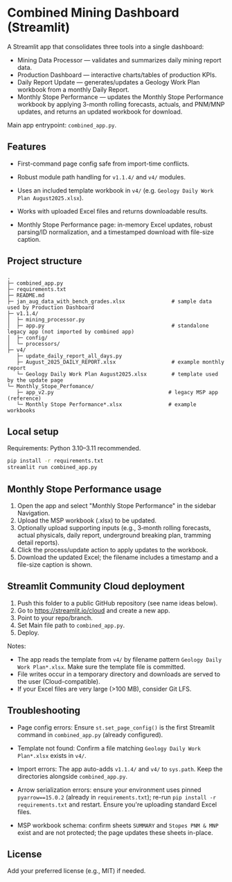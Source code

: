 # Combined Mining Dashboard (Streamlit)

A Streamlit app that consolidates three tools into a single dashboard:

- Mining Data Processor — validates and summarizes daily mining report data.
- Production Dashboard — interactive charts/tables of production KPIs.
- Daily Report Update — generates/updates a Geology Work Plan workbook from a monthly Daily Report.
- Monthly Stope Performance — updates the Monthly Stope Performance workbook by applying 3-month rolling forecasts, actuals, and PNM/MNP updates, and returns an updated workbook for download.

Main app entrypoint: `combined_app.py`.

## Features
- First-command page config safe from import-time conflicts.
- Robust module path handling for `v1.1.4/` and `v4/` modules.
- Uses an included template workbook in `v4/` (e.g. `Geology Daily Work Plan August2025.xlsx`).
- Works with uploaded Excel files and returns downloadable results.

- Monthly Stope Performance page: in-memory Excel updates, robust parsing/ID normalization, and a timestamped download with file-size caption.

## Project structure
```
.
├─ combined_app.py
├─ requirements.txt
├─ README.md
├─ jan_aug_data_with_bench_grades.xlsx               # sample data used by Production Dashboard
├─ v1.1.4/
│  ├─ mining_processor.py
│  ├─ app.py                                         # standalone legacy app (not imported by combined app)
│  ├─ config/
│  └─ processors/
├─ v4/
   ├─ update_daily_report_all_days.py
   ├─ August_2025_DAILY_REPORT.xlsx                  # example monthly report
   └─ Geology Daily Work Plan August2025.xlsx        # template used by the update page
└─ Monthly_Stope_Perfomance/
   ├─ app_v2.py                                     # legacy MSP app (reference)
   └─ Monthly Stope Performance*.xlsx               # example workbooks
```

## Local setup
Requirements: Python 3.10–3.11 recommended.

```bash
pip install -r requirements.txt
streamlit run combined_app.py
```

## Monthly Stope Performance usage
1. Open the app and select "Monthly Stope Performance" in the sidebar Navigation.
2. Upload the MSP workbook (.xlsx) to be updated.
3. Optionally upload supporting inputs (e.g., 3‑month rolling forecasts, actual physicals, daily report, underground breaking plan, tramming detail reports).
4. Click the process/update action to apply updates to the workbook.
5. Download the updated Excel; the filename includes a timestamp and a file-size caption is shown.

## Streamlit Community Cloud deployment
1. Push this folder to a public GitHub repository (see name ideas below).
2. Go to https://streamlit.io/cloud and create a new app.
3. Point to your repo/branch.
4. Set Main file path to `combined_app.py`.
5. Deploy.

Notes:
- The app reads the template from `v4/` by filename pattern `Geology Daily Work Plan*.xlsx`. Make sure the template file is committed.
- File writes occur in a temporary directory and downloads are served to the user (Cloud-compatible).
- If your Excel files are very large (>100 MB), consider Git LFS.

## Troubleshooting
- Page config errors: Ensure `st.set_page_config()` is the first Streamlit command in `combined_app.py` (already configured).
- Template not found: Confirm a file matching `Geology Daily Work Plan*.xlsx` exists in `v4/`.
- Import errors: The app auto-adds `v1.1.4/` and `v4/` to `sys.path`. Keep the directories alongside `combined_app.py`.

- Arrow serialization errors: ensure your environment uses pinned `pyarrow==15.0.2` (already in `requirements.txt`); re-run `pip install -r requirements.txt` and restart. Ensure you're uploading standard Excel files.
- MSP workbook schema: confirm sheets `SUMMARY` and `Stopes PNM & MNP` exist and are not protected; the page updates these sheets in-place.
## License
Add your preferred license (e.g., MIT) if needed.
